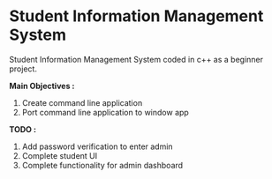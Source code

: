 # Student Information Management System
Student Information Management System coded in c++ as a beginner project.

**Main Objectives :**
1. Create command line application
2. Port command line application to window app

**TODO :**
1. Add password verification to enter admin
2. Complete student UI
3. Complete functionality for admin dashboard